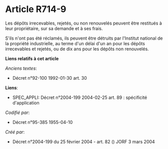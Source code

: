 # Article R714-9

Les dépôts irrecevables, rejetés, ou non renouvelés peuvent être restitués à leur propriétaire, sur sa demande et à ses
frais.

S'ils n'ont pas été réclamés, ils peuvent être détruits par l'Institut national de la propriété industrielle, au terme d'un
délai d'un an pour les dépôts irrecevables et rejetés, ou de dix ans pour les dépôts non renouvelés.

**Liens relatifs à cet article**

_Anciens textes_:

  - Décret n°92-100 1992-01-30 art. 30

**Liens**:

  - SPEC_APPLI: Décret n°2004-199 2004-02-25 art. 89 : spécificité d'application

_Codifié par_:

  - Décret n°95-385 1955-04-10

_Créé par_:

  - Décret n°2004-199 du 25 février 2004 - art. 82 () JORF 3 mars 2004
